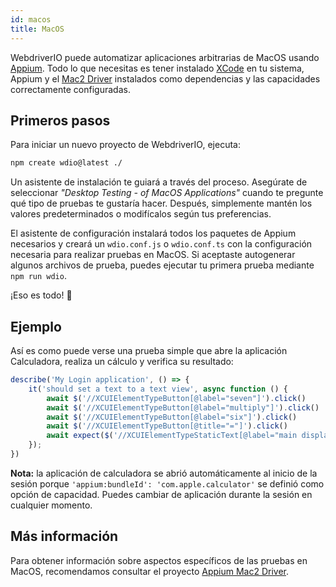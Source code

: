 ```yaml
---
id: macos
title: MacOS
---
```


WebdriverIO puede automatizar aplicaciones arbitrarias de MacOS usando [Appium](https://appium.io/docs/en/2.0/). Todo lo que necesitas es tener instalado [XCode](https://developer.apple.com/xcode/) en tu sistema, Appium y el [Mac2 Driver](https://github.com/appium/appium-mac2-driver) instalados como dependencias y las capacidades correctamente configuradas.

## Primeros pasos

Para iniciar un nuevo proyecto de WebdriverIO, ejecuta:

```sh
npm create wdio@latest ./
```

Un asistente de instalación te guiará a través del proceso. Asegúrate de seleccionar _"Desktop Testing - of MacOS Applications"_ cuando te pregunte qué tipo de pruebas te gustaría hacer. Después, simplemente mantén los valores predeterminados o modifícalos según tus preferencias.

El asistente de configuración instalará todos los paquetes de Appium necesarios y creará un `wdio.conf.js` o `wdio.conf.ts` con la configuración necesaria para realizar pruebas en MacOS. Si aceptaste autogenerar algunos archivos de prueba, puedes ejecutar tu primera prueba mediante `npm run wdio`.

<CreateMacOSProjectAnimation />

¡Eso es todo! 🎉

## Ejemplo

Así es como puede verse una prueba simple que abre la aplicación Calculadora, realiza un cálculo y verifica su resultado:

```js
describe('My Login application', () => {
    it('should set a text to a text view', async function () {
        await $('//XCUIElementTypeButton[@label="seven"]').click()
        await $('//XCUIElementTypeButton[@label="multiply"]').click()
        await $('//XCUIElementTypeButton[@label="six"]').click()
        await $('//XCUIElementTypeButton[@title="="]').click()
        await expect($('//XCUIElementTypeStaticText[@label="main display"]')).toHaveText('42')
    });
})
```

__Nota:__ la aplicación de calculadora se abrió automáticamente al inicio de la sesión porque `'appium:bundleId': 'com.apple.calculator'` se definió como opción de capacidad. Puedes cambiar de aplicación durante la sesión en cualquier momento.

## Más información

Para obtener información sobre aspectos específicos de las pruebas en MacOS, recomendamos consultar el proyecto [Appium Mac2 Driver](https://github.com/appium/appium-mac2-driver).